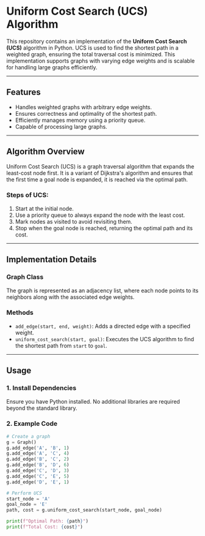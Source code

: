 # Uniform Cost Search (UCS) Algorithm

This repository contains an implementation of the **Uniform Cost Search (UCS)** algorithm in Python. UCS is used to find the shortest path in a weighted graph, ensuring the total traversal cost is minimized. This implementation supports graphs with varying edge weights and is scalable for handling large graphs efficiently.

---

## **Features**
- Handles weighted graphs with arbitrary edge weights.
- Ensures correctness and optimality of the shortest path.
- Efficiently manages memory using a priority queue.
- Capable of processing large graphs.

---

## **Algorithm Overview**
Uniform Cost Search (UCS) is a graph traversal algorithm that expands the least-cost node first. It is a variant of Dijkstra's algorithm and ensures that the first time a goal node is expanded, it is reached via the optimal path.

### **Steps of UCS:**
1. Start at the initial node.
2. Use a priority queue to always expand the node with the least cost.
3. Mark nodes as visited to avoid revisiting them.
4. Stop when the goal node is reached, returning the optimal path and its cost.

---

## **Implementation Details**

### **Graph Class**
The graph is represented as an adjacency list, where each node points to its neighbors along with the associated edge weights.

### **Methods**
- `add_edge(start, end, weight)`: Adds a directed edge with a specified weight.
- `uniform_cost_search(start, goal)`: Executes the UCS algorithm to find the shortest path from `start` to `goal`.

---

## **Usage**

### **1. Install Dependencies**
Ensure you have Python installed. No additional libraries are required beyond the standard library.

### **2. Example Code**
```python
# Create a graph
g = Graph()
g.add_edge('A', 'B', 1)
g.add_edge('A', 'C', 4)
g.add_edge('B', 'C', 2)
g.add_edge('B', 'D', 6)
g.add_edge('C', 'D', 3)
g.add_edge('C', 'E', 5)
g.add_edge('D', 'E', 1)

# Perform UCS
start_node = 'A'
goal_node = 'E'
path, cost = g.uniform_cost_search(start_node, goal_node)

print(f"Optimal Path: {path}")
print(f"Total Cost: {cost}")
